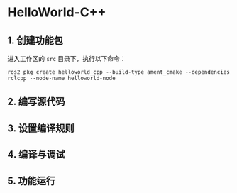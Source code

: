# HelloWorld-C++

## 1. 创建功能包

进入工作区的 `src` 目录下，执行以下命令：

`ros2 pkg create helloworld_cpp --build-type ament_cmake --dependencies rclcpp --node-name helloworld-node`

## 2. 编写源代码


## 3. 设置编译规则


## 4. 编译与调试


## 5. 功能运行

